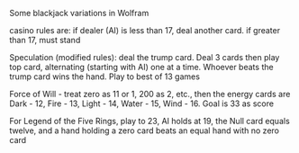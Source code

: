 Some blackjack variations in Wolfram

casino rules are: if dealer (AI) is less than 17, deal another card. if greater than 17, must stand

Speculation (modified rules): deal the trump card. Deal 3 cards then play top card, alternating (starting with AI) one at a time. Whoever beats the trump card wins the hand. Play to best of 13 games

Force of Will - treat zero as 11 or 1, 200 as 2, etc.,  then the energy cards are Dark - 12, Fire - 13, Light - 14, Water - 15, Wind - 16. Goal is 33 as score
 
 For Legend of the Five Rings, play to 23, AI holds at 19, the Null card equals twelve, and a hand holding a zero card beats an equal hand with no zero card
